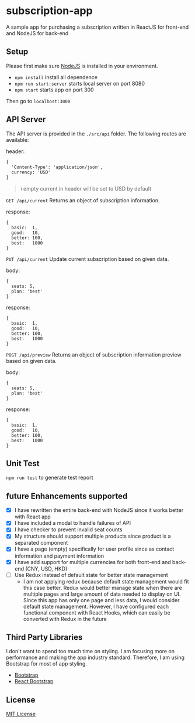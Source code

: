 # subscription-app
A sample app for purchasing a subscription written in ReactJS for front-end and NodeJS for back-end

## Setup
Please first make sure [NodeJS](https://nodejs.org/en/) is installed in your environment.

* `npm install` install all dependence
* `npm run start:server` starts local server on port 8080
* `npm start` starts app on port 300

Then go to `localhost:3000`

## API Server
The API server is provided in the `./src/api` folder. The following routes are available:

header: 
```json5
{
  'Content-Type': 'application/json',
  currency: 'USD'
}
```
>:information_source: empty current in header will be set to USD by default

`GET /api/current`
Returns an object of subscription information.

response:
```json5
{
  basic:  1,
  good:   10,
  better: 100,
  best:   1000
}
```

`PUT /api/current`
Update current subscription based on given data.

body:
```json5
{
  seats: 5,
  plan: 'best'
}
```

response:
```json5
{
  basic:  1,
  good:   10,
  better: 100,
  best:   1000
}
```

`POST /api/preview`
Returns an object of subscription information preview based on given data.

body:
```json5
{
  seats: 5,
  plan: 'best'
}
```

response:
```json5
{
  basic:  1,
  good:   10,
  better: 100,
  best:   1000
}
```

## Unit Test
`npm run test` to generate test report

## future Enhancements supported
- [x] I have rewritten the entire back-end with NodeJS since it works better with React app
- [x] I have included a modal to handle failures of API
- [x] I have checker to prevent invalid seat counts
- [x] My structure should support multiple products since product is a separated component
- [x] I have a page (empty) specifically for user profile since as contact information and payment information
- [x] I have add support for multiple currencies for both front-end and back-end (CNY, USD, HKD)
- [ ] Use Redux instead of default state for better state management
    * I am not applying redux because default state management would fit this case better.
    Redux would better manage state when there are multiple pages and large amount of data needed to display on UI.
    Since this app has only one page and less data, I would consider default state management. However, I have configured each functional component with 
    React Hooks, which can easily be converted with Redux in the future

## Third Party Libraries 
I don't want to spend too much time on styling. I am focusing more on performance and making the app industry standard. Therefore, I am using Bootstrap for most of app styling. 
* [Bootstrap](https://github.com/twbs/bootstrap)
* [React Bootstrap](https://github.com/react-bootstrap/react-bootstrap)


## License
[MIT License](https://github.com/AlexHHsiao/subscription-app/blob/master/LICENSE)
